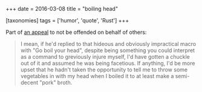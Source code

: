 +++
date = 2016-03-08
title = "boiling head"

[taxonomies]
tags = ['humor', 'quote', 'Rust']
+++

Part of [an appeal] to not be offended on behalf of others:

> I mean, if he'd replied to that hideous and obviously impractical
> macro with "Go boil your head", despite being something you could
> interpret as a command to greviously injure myself, I'd have gotten a
> chuckle out of it and assumed he was being facetious. If anything,
> I'd be more upset that he hadn't taken the opportunity to tell me to
> throw some vegetables in with my head when I boiled it to at least
> make a semi-decent "pork" broth.

  [an appeal]: https://users.rust-lang.org/t/the-loop-keyword-doesnt-carry-its-weight/4872/22?u=tshepang
